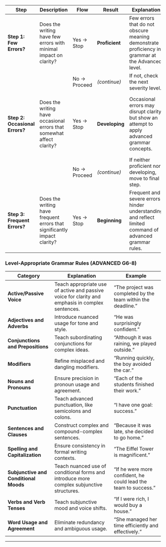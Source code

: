 | **Step**                | **Description**                                                   | **Flow**      | **Result**      | **Explanation**                                                                                                                        | **Examples**            | **Justification**                                                                                                                         |
|-------------------------|-------------------------------------------------------------------|--------------|-----------------|----------------------------------------------------------------------------------------------------------------------------------------|-------------------------|-------------------------------------------------------------------------------------------------------------------------------------------|
| **Step 1: Few Errors?** | Does the writing have few errors with minimal impact on clarity?  | Yes → Stop   | **Proficient**  | Few errors that do not obscure meaning demonstrate proficiency in grammar at the Advanced level.                                       | *(Refer to Grammar)*    | Indicates strong grammar skills; minor issues do not significantly affect readability or clarity.                                        |
|                         |                                                                   | No → Proceed | *(continue)*    | If not, check the next severity level.                                                                                                 | -                       | -                                                                                                                                         |
| **Step 2: Occasional Errors?** | Does the writing have occasional errors that somewhat affect clarity? | Yes → Stop   | **Developing** | Occasional errors may disrupt clarity but show an attempt to apply advanced grammar concepts.                                          | -                       | The student demonstrates partial understanding of advanced structures, but errors occasionally confuse the reader.                       |
|                         |                                                                   | No → Proceed | *(continue)*    | If neither proficient nor developing, move to final step.                                                                              | -                       | -                                                                                                                                         |
| **Step 3: Frequent Errors?**  | Does the writing have frequent errors that significantly impact clarity? | Yes → Stop   | **Beginning**  | Frequent and severe errors hinder understanding and reflect limited command of advanced grammar rules.                                 | -                       | The writing’s clarity is heavily compromised, indicating a need for more comprehensive grammar instruction at this level.                |

### Level-Appropriate Grammar Rules (ADVANCED G6-8)

| **Category**                  | **Explanation**                                                                                                 | **Example**                                           |
|-------------------------------|-----------------------------------------------------------------------------------------------------------------|-------------------------------------------------------|
| **Active/Passive Voice**           | Teach appropriate use of active and passive voice for clarity and emphasis in complex sentences.                | “The project was completed by the team within the deadline.” |
| **Adjectives and Adverbs**         | Introduce nuanced usage for tone and style.                                                                    | “He was surprisingly confident.”                       |
| **Conjunctions and Prepositions**  | Teach subordinating conjunctions for complex ideas.                                                            | “Although it was raining, we played outside.”          |
| **Modifiers**                      | Refine misplaced and dangling modifiers.                                                                       | “Running quickly, the boy avoided the car.”            |
| **Nouns and Pronouns**             | Ensure precision in pronoun usage and agreement.                                                               | “Each of the students finished their work.”            |
| **Punctuation**                    | Teach advanced punctuation, like semicolons and colons.                                                        | “I have one goal: success.”                           |
| **Sentences and Clauses**          | Construct complex and compound-complex sentences.                                                              | “Because it was late, she decided to go home.”         |
| **Spelling and Capitalization**    | Ensure consistency in formal writing contexts.                                                                 | “The Eiffel Tower is magnificent.”                     |
| **Subjunctive and Conditional Moods** | Teach nuanced use of conditional forms and introduce more complex subjunctive structures.                     | “If he were more confident, he could lead the team to success.” |
| **Verbs and Verb Tenses**          | Teach subjunctive mood and voice shifts.                                                                       | “If I were rich, I would buy a house.”                |
| **Word Usage and Agreement**       | Eliminate redundancy and ambiguous usage.                                                                      | “She managed her time efficiently and effectively.”    |

---
